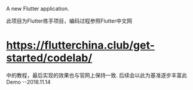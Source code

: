 
A new Flutter application.

此项目为Flutter练手项目，编码过程参照Flutter中文网
#  https://flutterchina.club/get-started/codelab/
中的教程，最后实现的效果也与官网上保持一致.
后续会以此为基准逐步丰富此Demo               --2018.11.14

